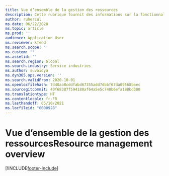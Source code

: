 ```yaml
---
title: Vue d’ensemble de la gestion des ressources
description: Cette rubrique fournit des informations sur la fonctionnalité Gestion des ressources dans Dynamics 365 Project Operations.
author: ruhercul
ms.date: 06/22/2020
ms.topic: article
ms.prod: ''
audience: Application User
ms.reviewer: kfend
ms.search.scope: ''
ms.custom: ''
ms.assetid: ''
ms.search.region: Global
ms.search.industry: Service industries
ms.author: suvaidya
ms.dyn365.ops.version: ''
ms.search.validFrom: 2020-10-01
ms.openlocfilehash: 7d40aa8cddfabd67355add7dbbf67da09568baec
ms.sourcegitcommit: 40f68387f594180af64a5e5c748b6efa188bd300
ms.translationtype: HT
ms.contentlocale: fr-FR
ms.lasthandoff: 05/10/2021
ms.locfileid: "6000928"
---
```

# <a name="resource-management-overview"></a><span data-ttu-id="09576-103">Vue d’ensemble de la gestion des ressources</span><span class="sxs-lookup"><span data-stu-id="09576-103">Resource management overview</span></span>


[!INCLUDE[footer-include](../includes/footer-banner.md)]
